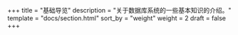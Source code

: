 +++
title = "基础导览"
description = "关于数据库系统的一些基本知识的介绍。"
template = "docs/section.html"
sort_by = "weight"
weight = 2
draft = false
+++
